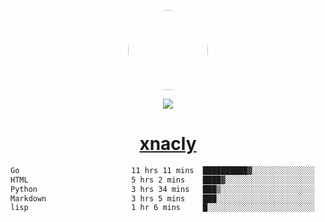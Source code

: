 <p align="center">
  <img style="border-radius: 100px" width="128" height="128" src="https://avatars.githubusercontent.com/u/47723417?v=4"/>
</p>
<p align="center">
  <img src="https://komarev.com/ghpvc/?username=xnacly&&style=flat-square"/>
</p>

<h1 align="center"><a href="https://xnacly.me"> xnacly</a> </h1>

<!--START_SECTION:waka-->

```txt
Go                         11 hrs 11 mins  ██████████▓░░░░░░░░░░░░░░   42.34 %
HTML                       5 hrs 2 mins    ████▓░░░░░░░░░░░░░░░░░░░░   19.08 %
Python                     3 hrs 34 mins   ███▒░░░░░░░░░░░░░░░░░░░░░   13.52 %
Markdown                   3 hrs 5 mins    ███░░░░░░░░░░░░░░░░░░░░░░   11.70 %
lisp                       1 hr 6 mins     █░░░░░░░░░░░░░░░░░░░░░░░░   04.20 %
```

<!--END_SECTION:waka-->
